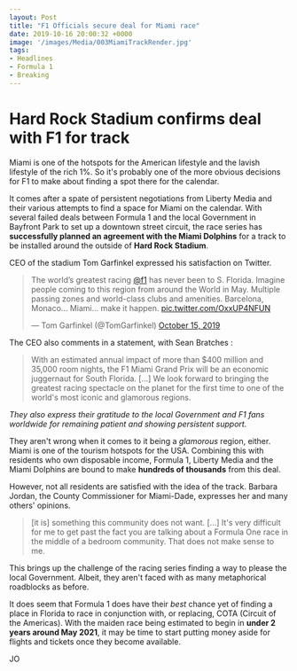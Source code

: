 ```yaml
---
layout: Post
title: "F1 Officials secure deal for Miami race"
date: 2019-10-16 20:00:32 +0000
image: '/images/Media/003MiamiTrackRender.jpg'
tags:
- Headlines
- Formula 1
- Breaking
---
```


# Hard Rock Stadium confirms deal with F1 for track

Miami is one of the hotspots for the American lifestyle and the lavish lifestyle of the rich 1%. So it's probably one of the more obvious decisions for F1 to make about finding a spot there for the calendar.

It comes after a spate of persistent negotiations from Liberty Media and their various attempts to find a space for Miami on the calendar. With several failed deals between Formula 1 and the local Government in Bayfront Park to set up a downtown street circuit, the race series has **successfully planned an agreement with the Miami Dolphins** for a track to be installed around the outside of **Hard Rock Stadium**.

CEO of the stadium Tom Garfinkel expressed his satisfaction on Twitter.

<blockquote class="twitter-tweet"><p lang="en" dir="ltr">The world’s greatest racing <a href="https://twitter.com/F1?ref_src=twsrc%5Etfw">@f1</a> has never been to S. Florida. Imagine people coming to this region from around the World in May. Multiple passing zones and world-class clubs and amenities. Barcelona, Monaco... Miami... make it happen. <a href="https://t.co/OxxUP4NFUN">pic.twitter.com/OxxUP4NFUN</a></p>&mdash; Tom Garfinkel (@TomGarfinkel) <a href="https://twitter.com/TomGarfinkel/status/1184203087831060480?ref_src=twsrc%5Etfw">October 15, 2019</a></blockquote> <script async src="https://platform.twitter.com/widgets.js" charset="utf-8"></script>

The CEO also comments in a statement, with Sean Bratches :

> With an estimated annual impact of more than $400 million and 35,000 room nights, the F1 Miami Grand Prix will be an economic juggernaut for South Florida. [...] We look forward to bringing the greatest racing spectacle on the planet for the first time to one of the world's most iconic and glamorous regions.

*They also express their gratitude to the local Government and F1 fans worldwide for remaining patient and showing persistent support.*

They aren't wrong when it comes to it being a *glamorous* region, either. Miami is one of the tourism hotspots for the USA. Combining this with residents who own disposable income, Formula 1, Liberty Media and the Miami Dolphins are bound to make **hundreds of thousands** from this deal.

However, not all residents are satisfied with the idea of the track. Barbara Jordan, the County Commissioner for Miami-Dade, expresses her and many others' opinions.

> [it is] something this community does not want. [...] It's very difficult for me to get past the fact you are talking about a Formula One race in the middle of a bedroom community. That does not make sense to me.

This brings up the challenge of the racing series finding a way to please the local Government. Albeit, they aren't faced with as many metaphorical roadblocks as before.

It does seem that Formula 1 does have their *best* chance yet of finding a place in Florida to race in conjunction with, or replacing, COTA (Circuit of the Americas). With the maiden race being estimated to begin in **under 2 years around May 2021**, it may be time to start putting money aside for flights and tickets once they become available.

JO
